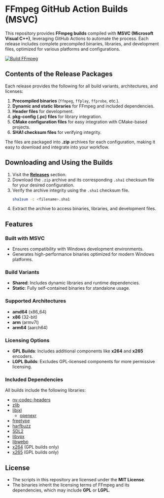 # FFmpeg GitHub Action Builds (MSVC)

This repository provides **FFmpeg builds** compiled with **MSVC (Microsoft Visual C++)**, leveraging GitHub Actions to automate the process. Each release includes complete precompiled binaries, libraries, and development files, optimized for various platforms and configurations.

[![Build FFmpeg](https://github.com/System233/ffmpeg-builds/actions/workflows/build.yml/badge.svg)](https://github.com/System233/ffmpeg-builds/actions/workflows/build.yml)

## Contents of the Release Packages

Each release provides the following for all build variants, architectures, and licenses:

1. **Precompiled binaries** (`ffmpeg`, `ffplay`, `ffprobe`, etc.).
2. **Dynamic and static libraries** for FFmpeg and included dependencies.
3. **Header files** for development.
4. **pkg-config (.pc) files** for library integration.
5. **CMake configuration files** for easy integration with CMake-based projects.
6. **SHA1 checksum files** for verifying integrity.

The files are packaged into **.zip** archives for each configuration, making it easy to download and integrate into your workflow.

## Downloading and Using the Builds

1. Visit the **[Releases](https://github.com/System233/ffmpeg-msvc-prebuilt/releases)** section.
2. Download the `.zip` archive and its corresponding `.sha1` checksum file for your desired configuration.
3. Verify the archive integrity using the `.sha1` checksum file.
   ```sh
   sha1sum -c <filename>.sha1
   ```
4. Extract the archive to access binaries, libraries, and development files.

## Features

### Built with MSVC

- Ensures compatibility with Windows development environments.
- Generates high-performance binaries optimized for modern Windows platforms.

### Build Variants

- **Shared**: Includes dynamic libraries and runtime dependencies.
- **Static**: Fully self-contained binaries for standalone usage.

### Supported Architectures

- **amd64** (x86_64)
- **x86** (32-bit)
- **arm** (armv7l)
- **arm64** (aarch64)

### Licensing Options

- **GPL Builds**: Includes additional components like **x264** and **x265** encoders.
- **LGPL Builds**: Excludes GPL-licensed components for more permissive licensing.

### Included Dependencies

All builds include the following libraries:

- [nv-codec-headers](https://github.com/FFmpeg/nv-codec-headers.git)
- [zlib](https://github.com/madler/zlib.git)
- [libjxl](https://github.com/libjxl/libjxl.git)
  - [openexr](https://github.com/AcademySoftwareFoundation/openexr.git)
- [freetype](https://gitlab.freedesktop.org/freetype/freetype.git)
- [harfbuzz](https://github.com/harfbuzz/harfbuzz.git)
- [SDL2](https://github.com/libsdl-org/SDL.git)
- [libvpx](https://github.com/webmproject/libvpx.git)
- [libwebp](https://github.com/webmproject/libwebp.git)
- [x264](https://code.videolan.org/videolan/x264.git) (GPL builds only)
- [x265](https://bitbucket.org/multicoreware/x265_git.git) (GPL builds only)

## License

- The scripts in this repository are licensed under the **MIT License**.
- The binaries inherit the licensing terms of FFmpeg and its dependencies, which may include **GPL** or **LGPL**.
